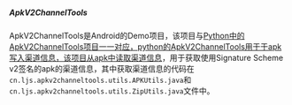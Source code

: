 ##### **ApkV2ChannelTools**

ApkV2ChannelTools是Android的Demo项目，该项目与[Python中的ApkV2ChannelTools项目一一对应，python的ApkV2ChannelTools用于于apk写入渠道信息，该项目从apk中读取渠道信息](https://github.com/ljsalm089/tools/tree/master/Python/ApkV2ChannelTools)，用于获取使用Signature Scheme v2签名的apk的渠道信息，其中获取渠道信息的代码在`cn.ljs.apkv2channeltools.utils.APKUtils.java`和`cn.ljs.apkv2channeltools.utils.ZipUtils.java`文件中。
